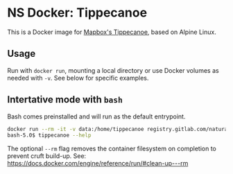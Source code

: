 # NS Docker: Tippecanoe

This is a Docker image for [Mapbox's Tippecanoe](https://github.com/mapbox/tippecanoe), based on Alpine Linux.

## Usage

Run with `docker run`, mounting a local directory or use Docker volumes as needed with `-v`. See below for specific examples.

## Intertative mode with `bash`

Bash comes preinstalled and will run as the default entrypoint.

```bash
docker run --rm -it -v data:/home/tippecanoe registry.gitlab.com/natural-solutions/tippecanoe:latest
bash-5.0$ tippecanoe --help
```

The optional `--rm` flag removes the container filesystem on completion to prevent cruft build-up. See: https://docs.docker.com/engine/reference/run/#clean-up---rm